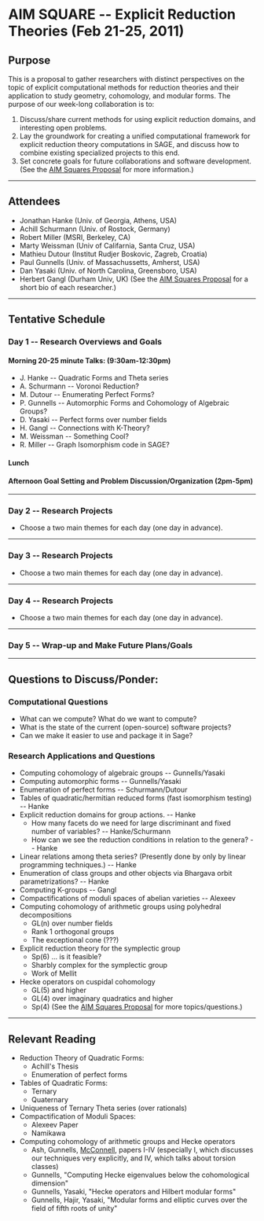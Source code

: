 

# AIM SQUARE -- Explicit Reduction Theories (Feb 21-25, 2011)


## Purpose

This is a proposal to gather researchers with distinct perspectives on the topic of explicit computational methods for reduction theories and their application to study geometry, cohomology, and modular forms. The purpose of our week-long collaboration is to: 

1. Discuss/share current methods for using explicit reduction domains, and interesting open problems. 
1. Lay the groundwork for creating a unified computational framework for explicit reduction theory computations in SAGE, and discuss how to combine existing specialized projects to this end.  
1. Set concrete goals for future collaborations and software development. 
(See the <a href="2011ReductionTheoriesSquare/AIM Squares Proposal">AIM Squares Proposal</a> for more information.) 

---

 


## Attendees

* Jonathan Hanke (Univ. of Georgia, Athens, USA) 
* Achill Schurmann (Univ. of Rostock, Germany) 
* Robert Miller (MSRI, Berkeley, CA) 
* Marty Weissman (Univ of Califarnia, Santa Cruz, USA) 
* Mathieu Dutour (Institut Rudjer Boskovic, Zagreb, Croatia) 
* Paul Gunnells (Univ. of Massachussetts, Amherst, USA) 
* Dan Yasaki (Univ. of North Carolina, Greensboro, USA) 
* Herbert Gangl (Durham Univ, UK) 
(See the <a href="2011ReductionTheoriesSquare/AIM Squares Proposal">AIM Squares Proposal</a> for a short bio of each researcher.) 



---

 


## Tentative Schedule


### Day 1 -- Research Overviews and Goals


#### Morning 20-25 minute Talks: (9:30am-12:30pm)

* J. Hanke -- Quadratic Forms and Theta series 
* A. Schurmann -- Voronoi Reduction? 
* M. Dutour -- Enumerating Perfect Forms? 
* P. Gunnells -- Automorphic Forms and Cohomology of Algebraic Groups? 
* D. Yasaki -- Perfect forms over number fields 
* H. Gangl -- Connections with K-Theory? 
* M. Weissman -- Something Cool? 
* R. Miller -- Graph Isomorphism code in SAGE? 

#### Lunch


#### Afternoon Goal Setting and Problem Discussion/Organization (2pm-5pm)



---

 


### Day 2 -- Research Projects

* Choose a two main themes for each day (one day in advance). 


---

 


### Day 3 -- Research Projects

* Choose a two main themes for each day (one day in advance). 


---

 


### Day 4 -- Research Projects

* Choose a two main themes for each day (one day in advance). 


---

 


### Day 5 -- Wrap-up and Make Future Plans/Goals



---

 


## Questions to Discuss/Ponder:


### Computational Questions

* What can we compute? What do we want to compute? 
* What is the state of the current (open-source) software projects? 
* Can we make it easier to use and package it in Sage? 

### Research Applications and Questions

* Computing cohomology of algebraic groups -- Gunnells/Yasaki 
* Computing automorphic forms -- Gunnells/Yasaki 
* Enumeration of perfect forms -- Schurmann/Dutour 
* Tables of quadratic/hermitian reduced forms (fast isomorphism testing) -- Hanke 
* Explicit reduction domains for group actions. -- Hanke 
   * How many facets do we need for large discriminant and fixed number of variables? -- Hanke/Schurmann 
   * How can we see the reduction conditions in relation to the genera? -- Hanke 
* Linear relations among theta series? (Presently done by only by linear programming techniques.) -- Hanke 
* Enumeration of class groups and other objects via Bhargava orbit parametrizations? -- Hanke 
* Computing K-groups -- Gangl  
* Compactifications of moduli spaces of abelian varieties -- Alexeev 
* Computing cohomology of arithmetic groups using polyhedral decompositions 
   * GL(n) over number fields 
   * Rank 1 orthogonal groups 
   * The exceptional cone (???) 
* Explicit reduction theory for the symplectic group 
   * Sp(6) ... is it feasible? 
   * Sharbly complex for the symplectic group 
   * Work of Mellit  
* Hecke operators on cuspidal cohomology 
   * GL(5) and higher 
   * GL(4) over imaginary quadratics and higher 
   * Sp(4) 
(See the <a href="2011ReductionTheoriesSquare/AIM Squares Proposal">AIM Squares Proposal</a> for more topics/questions.) 



---

 


## Relevant Reading

* Reduction Theory of Quadratic Forms: 
   * Achill's Thesis 
   * Enumeration of perfect forms 
* Tables of Quadratic Forms: 
   * Ternary 
   * Quaternary 
* Uniqueness of Ternary Theta series (over rationals) 
* Compactification of Moduli Spaces: 
   * Alexeev Paper 
   * Namikawa  
* Computing cohomology of arithmetic groups and Hecke operators 
   * Ash, Gunnells, <a href="/McConnell">McConnell</a>, papers I-IV (especially I, which discusses our techniques very explicitly, and IV, which talks about torsion classes) 
   * Gunnells, "Computing Hecke eigenvalues below the cohomological dimension" 
   * Gunnells, Yasaki, "Hecke operators and Hilbert modular forms" 
   * Gunnells, Hajir, Yasaki, "Modular forms and elliptic curves over the field of fifth roots of unity" 